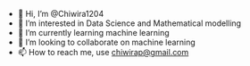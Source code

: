 - 👋 Hi, I’m @Chiwira1204
- 👀 I’m interested in Data Science and Mathematical modelling 
- 🌱 I’m currently learning machine learning 
- 💞️ I’m looking to collaborate on machine learning 
- 📫 How to reach me, use chiwirap@gmail.com

<!---
Chiwira1204/Chiwira1204 is a ✨ special ✨ repository because its `README.md` (this file) appears on your GitHub profile.
You can click the Preview link to take a look at your changes.
--->
